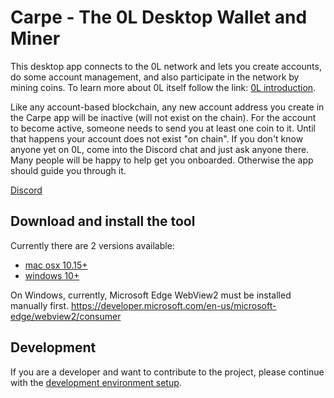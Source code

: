 # Carpe - The 0L Desktop Wallet and Miner

This desktop app connects to the 0L network and lets you create accounts, do some account management, and also participate in the network by mining coins. To learn more about 0L itself follow the link: [0L introduction](https://github.com/OLSF/libra#readme).

Like any account-based blockchain, any new account address you create in the Carpe app will be inactive (will not exist on the chain). For the account to become active, someone needs to send you at least one coin to it. Until that happens your account does not exist "on chain". If you don't know anyone yet on 0L, come into the Discord chat and just ask anyone there. Many people will be happy to help get you onboarded. Otherwise the app should guide you through it.

[Discord](https://discord.gg/AzCp63pggW)

## Download and install the tool

Currently there are 2 versions available:

- [mac osx 10.15+](docs/start-carpe-mac.md)
- [windows 10+](docs/start-carpe-windows.md)

On Windows, currently, Microsoft Edge WebView2 must be installed manually first.
https://developer.microsoft.com/en-us/microsoft-edge/webview2/consumer

## Development

If you are a developer and want to contribute to the project, please continue with the [development environment setup](docs/devs/get-started.md).



